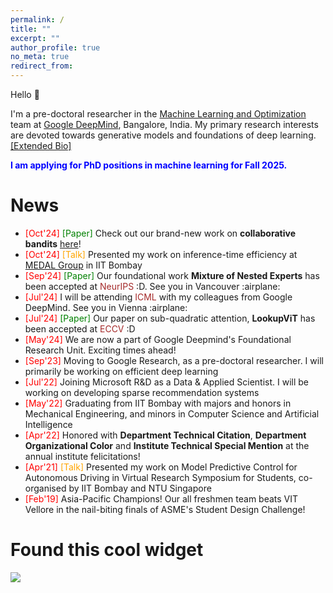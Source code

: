 ```yaml
---
permalink: /
title: ""
excerpt: ""
author_profile: true
no_meta: true
redirect_from: 
---
```


Hello :wave:

I'm a pre-doctoral researcher in the [Machine Learning and Optimization](https://research.google/teams/india-research-lab/) team at [Google DeepMind](https://deepmind.google/), Bangalore, India. My primary research interests are devoted towards generative models and foundations of deep learning. <a href="/bio/">[Extended Bio]</a>
<!-- I am currently advised by [Dr. Sujoy Paul](https://sujoyp.github.io/) and [Dr. Prateek Jain](https://www.prateekjain.org/) on efficient machine learning models, and further collaborate with [Dr. Arun Suggala](https://research.google/people/arun-sai-suggala/) and [Dr. Karthikeyan Shanmugam](https://sites.google.com/corp/view/karthikeyan-shanmugam), on establishing stronger theoretical guarantees for Collaborative Bandit approaches. While not in direct pursuit currently, I maintain a keen interest in the field of Stochastic Optimization, as well as the intersection between Optimal Control and Reinforcement Learning. -->
<!-- I strive to build AI technologies that are simultaneously open/accessible to all and safe/ethical.  -->

<!-- Prior to this, I spent an year at Microsoft India R&D, working in the Enterprise Commerce team as a Data & Applied Scientist, solving problems in the realm of extreme classification, machine learning of sets and recommender systems. This was directly after my graduation with a Bachelor (with Honors) degree in Mechanical Engineering from the [Indian Institute of Technology Bombay](https://www.iitb.ac.in), Mumbai, India, along with minor degrees in Computer Science as well as Machine Intelligence. During my undergrad, my focus was on robotics, including ground and aerial vehicles, especially autonomous driving. -->

<!-- Outside of work, I spend my time playing (:mountain:,:badminton:,:tennis:), traveling, or reading mystery thrillers. -->

<span style="color:blue;"> <b>I am applying for PhD positions in machine learning for Fall 2025.</b> </span>



News
======

<ul style="font-size: 14px;">
<li> <span style="color:red">[Oct'24]</span> <span style="color:green">[Paper]</span> Check out our brand-new work on <b>collaborative bandits</b> <a href="https://arxiv.org/abs/2410.21405">here</a>!</li>
<li> <span style="color:red">[Oct'24]</span> <span style="color:orange">[Talk]</span> Presented my work on inference-time efficiency at <a href="https://www.ee.iitb.ac.in/web/labs/medical-deep-learning-and-artificial-intelligence-lab-medal/">MEDAL Group</a> in IIT Bombay </li>
<li> <span style="color:red">[Sep'24]</span> <span style="color:green">[Paper]</span> Our foundational work <b>Mixture of Nested Experts</b> has been accepted at <span style="color:brown">NeurIPS</span> :D. See you in Vancouver :airplane:</li>
<li> <span style="color:red">[Jul'24]</span> I will be attending <span style="color:brown">ICML</span> with my colleagues from Google DeepMind. See you in Vienna :airplane: </li>
<li> <span style="color:red">[Jul'24]</span> <span style="color:green">[Paper]</span> Our paper on sub-quadratic attention, <b>LookupViT</b> has been accepted at <span style="color:brown">ECCV</span> :D </li>
<li> <span style="color:red">[May'24]</span> We are now a part of Google Deepmind's Foundational Research Unit. Exciting times ahead! </li>
<li> <span style="color:red">[Sep'23]</span> Moving to Google Research, as a pre-doctoral researcher. I will primarily be working on efficient deep learning </li>
<li> <span style="color:red">[Jul'22]</span> Joining Microsoft R&D as a Data & Applied Scientist. I will be working on developing sparse recommendation systems </li>
<li> <span style="color:red">[May'22]</span> Graduating from IIT Bombay with majors and honors in Mechanical Engineering, and minors in Computer Science and Artificial Intelligence </li>
<li> <span style="color:red">[Apr'22]</span> Honored with <b>Department Technical Citation</b>, <b>Department Organizational Color</b> and <b>Institute Technical Special Mention</b> at the annual institute felicitations!</li>
<li> <span style="color:red">[Apr'21]</span> <span style="color:orange">[Talk]</span> Presented my work on Model Predictive Control for Autonomous Driving in Virtual Research Symposium for Students, co-organised by IIT Bombay and NTU Singapore </li>
<li> <span style="color:red">[Feb'19]</span> Asia-Pacific Champions! Our all freshmen team beats VIT Vellore in the nail-biting finals of ASME's Student Design Challenge!</li>
</ul>

Found this cool widget
=====

<a href="https://clustrmaps.com/site/1c1z2" title="Visit Tracker"><img src="//clustrmaps.com/map_v2.js?d=U600mkYyjnXucg1kTmKnUH5nokSrVr-IWPD9akBU-r0&cl=ffffff&w=a"></a>


